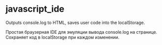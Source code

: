 # javascript_ide
Outputs console.log to HTML, saves user code into the localStorage.

Простая браузерная IDE для эмуляции вывода console.log на странице. Сохраняет код в localStorage при каждом изменении.

